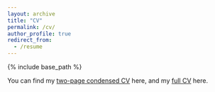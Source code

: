 ```yaml
---
layout: archive
title: "CV"
permalink: /cv/
author_profile: true
redirect_from:
  - /resume
---
```


{% include base_path %}

You can find my [two-page condensed CV](http://isabellehu.github.io/files/industryCV_IsabelleHu_Fall2020.pdf) here, and my [full CV](http://isabellehu.github.io/files/CV_IsabelleHu_Fall2020.pdf) here.
